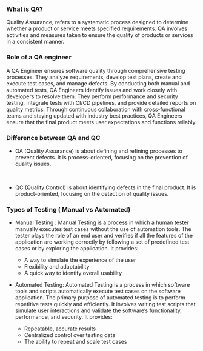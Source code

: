 
### What is QA? 

Quality Assurance, refers to a systematic process designed to determine whether a product or service meets specified requirements. QA involves activities and measures taken to ensure the quality of products or services in a consistent manner. 

### Role of a QA engineer

A QA Engineer ensures software quality through comprehensive testing processes. They analyze requirements, develop test plans, create and execute test cases, and manage defects. By conducting both manual and automated tests, QA Engineers identify issues and work closely with developers to resolve them. They perform performance and security testing, integrate tests with CI/CD pipelines, and provide detailed reports on quality metrics. Through continuous collaboration with cross-functional teams and staying updated with industry best practices, QA Engineers ensure that the final product meets user expectations and functions reliably.

### Difference between QA and QC

- QA (Quality Assurance) is about defining and refining processes to prevent defects. It is process-oriented, focusing on the prevention of quality issues.
 <br> 

 - QC (Quality Control) is about identifying defects in the final product. It is product-oriented, focusing on the detection of quality issues.


### Types of Testing ( Manual vs Automated)

- Manual Testing : Manual Testing is a process in which a human tester manually executes test cases without the use of automation tools. The tester plays the role of an end user and verifies if all the features of the application are working correctly by following a set of predefined test cases or by exploring the application. It provides:
    -  A way to simulate the experience of the user
    - Flexibility and adaptability
    - A quick way to identify overall usability


- Automated Testing: Automated Testing is a process in which software tools and scripts automatically execute test cases on the software application. The primary purpose of automated testing is to perform repetitive tests quickly and efficiently. It involves writing test scripts that simulate user interactions and validate the software’s functionality, performance, and security. It provides:
    - Repeatable, accurate results
    - Centralized control over testing data
    - The ability to repeat and scale test cases

    
    